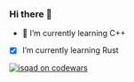 ### Hi there 👋

- 🌱 I’m currently learning C++
- [x] I’m currently learning Rust

<a href="https://www.codewars.com/users/isqad" target="_blank">![isqad on codewars](https://www.codewars.com/users/isqad/badges/micro)</a>

<!--
**isqad/isqad** is a ✨ _special_ ✨ repository because its `README.md` (this file) appears on your GitHub profile.

Here are some ideas to get you started:

- 🔭 I’m currently working on ...
 ...
- 👯 I’m looking to collaborate on ...
- 🤔 I’m looking for help with ...
- 💬 Ask me about ...
- 📫 How to reach me: ...
- 😄 Pronouns: ...
- ⚡ Fun fact: ...
-->

